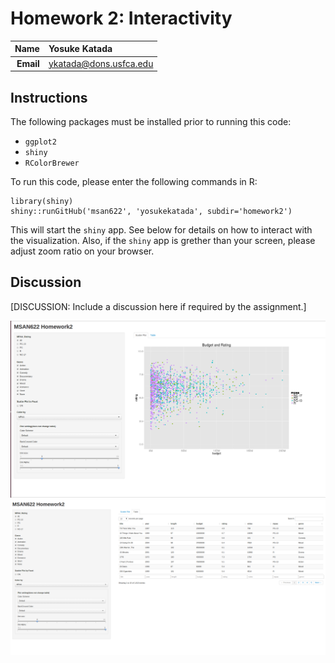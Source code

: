 Homework 2: Interactivity
==============================

| **Name**  | Yosuke Katada  |
|----------:|:-------------|
| **Email** | ykatada@dons.usfca.edu |

## Instructions ##

The following packages must be installed prior to running this code:

- `ggplot2`
- `shiny`
- `RColorBrewer`

To run this code, please enter the following commands in R:

```
library(shiny)
shiny::runGitHub('msan622', 'yosukekatada', subdir='homework2')
```

This will start the `shiny` app. See below for details on how to interact with the visualization.
Also, if the `shiny` app is grether than your screen, please adjust zoom ratio on your browser.

## Discussion ##

[DISCUSSION: Include a discussion here if required by the assignment.]

![IMAGE](shinyapp_1.png)
![IMAGE](shinyapp_2.png)